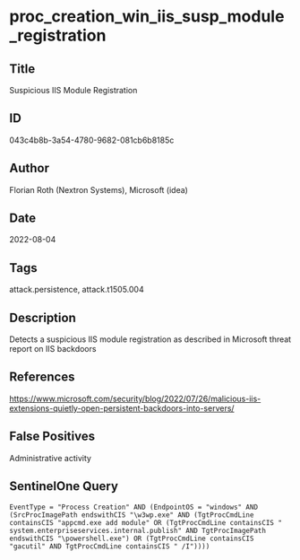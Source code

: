 # proc_creation_win_iis_susp_module_registration

## Title
Suspicious IIS Module Registration

## ID
043c4b8b-3a54-4780-9682-081cb6b8185c

## Author
Florian Roth (Nextron Systems), Microsoft (idea)

## Date
2022-08-04

## Tags
attack.persistence, attack.t1505.004

## Description
Detects a suspicious IIS module registration as described in Microsoft threat report on IIS backdoors

## References
https://www.microsoft.com/security/blog/2022/07/26/malicious-iis-extensions-quietly-open-persistent-backdoors-into-servers/

## False Positives
Administrative activity

## SentinelOne Query
```
EventType = "Process Creation" AND (EndpointOS = "windows" AND (SrcProcImagePath endswithCIS "\w3wp.exe" AND (TgtProcCmdLine containsCIS "appcmd.exe add module" OR (TgtProcCmdLine containsCIS " system.enterpriseservices.internal.publish" AND TgtProcImagePath endswithCIS "\powershell.exe") OR (TgtProcCmdLine containsCIS "gacutil" AND TgtProcCmdLine containsCIS " /I"))))

```